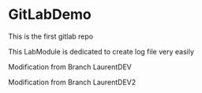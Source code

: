 # GitLabDemo
This is the first gitlab repo

This LabModule is dedicated to create log file very easily

Modification from Branch LaurentDEV

Modification from Branch LaurentDEV2